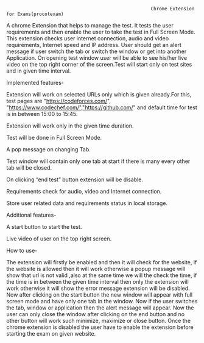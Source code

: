                                                          Chrome Extension for Exams(procotexam)

A chrome Extension that helps to manage the test. It tests the user requirements and then enable the user to take the test in Full Screen Mode. 
This extension checks user internet connection, audio and video requirements, Internet speed and IP address. 
User should get an alert message if user switch the tab or switch the window or get into another Application. 
On opening test window user will be able to see his/her live video on the top right corner of the screen.Test will start only on test sites and in given time interval.



Implemented features-

Extension will work on selected URLs only which is given already.For this, test pages are "https://codeforces.com/",  "https://www.codechef.com/","https://github.com/"
and default time for test is in between 15:00 to 15:45.

Extension will work only in the given time duration.

Test will be done in Full Screen Mode.

A pop message on changing Tab.

Test window will contain only one tab at start if there is many every other tab will be closed.

On clicking “end test” button extension will be disable.

Requirements check for audio, video and Internet connection.

Store user related data and requirements status in local storage.



Additional features-

A start button to start the test.

Live video of user on the top right screen.


How to use-

The extension will firstly be enabled and then it will check for the website, if the website is allowed then it will work otherwise a popup message will show that url
is not valid ,also at the same time we will the check the time, if the time is in between the given time interval then only the extension will work otherwise it 
will show the error message extension will be disabled. Now after clicking on the start button the new window will appear with full screen mode and have only one 
tab in the window. Now if the user switches the tab, window or application then the alert message will appear. Now the user can only close the window after clicking
on the end button and no other button will work such minimize, maximize or close button. 
Once the chrome extension is disabled the user have to enable the extension before starting the exam on given website.


